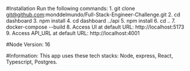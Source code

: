 #Installation
Run the following commands:
    1. git clone git@github.com:monddelmundo/Full-Stack-Engineer-Challenge.git
    2. cd dashboard
    3. npm install
    4. cd dashboard ../api
    5. npm install
    6. cd ..
    7. docker-compose --build
    8. Access UI at default URL: http://localhost:5173
    9. Access API_URL at default URL: http://localhost:4001

#Node Version: 
16

#Information: 
This app uses these tech stacks: Node, express, React, Typescript, Postgres.